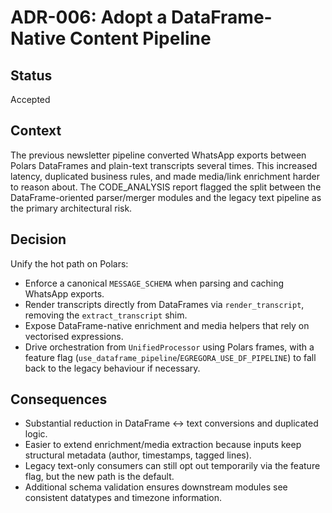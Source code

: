 # ADR-006: Adopt a DataFrame-Native Content Pipeline

## Status
Accepted

## Context
The previous newsletter pipeline converted WhatsApp exports between Polars DataFrames and plain-text transcripts several times. This increased latency, duplicated business rules, and made media/link enrichment harder to reason about. The CODE_ANALYSIS report flagged the split between the DataFrame-oriented parser/merger modules and the legacy text pipeline as the primary architectural risk.

## Decision
Unify the hot path on Polars:

- Enforce a canonical `MESSAGE_SCHEMA` when parsing and caching WhatsApp exports.
- Render transcripts directly from DataFrames via `render_transcript`, removing the `extract_transcript` shim.
- Expose DataFrame-native enrichment and media helpers that rely on vectorised expressions.
- Drive orchestration from `UnifiedProcessor` using Polars frames, with a feature flag (`use_dataframe_pipeline`/`EGREGORA_USE_DF_PIPELINE`) to fall back to the legacy behaviour if necessary.

## Consequences
- Substantial reduction in DataFrame ↔ text conversions and duplicated logic.
- Easier to extend enrichment/media extraction because inputs keep structural metadata (author, timestamps, tagged lines).
- Legacy text-only consumers can still opt out temporarily via the feature flag, but the new path is the default.
- Additional schema validation ensures downstream modules see consistent datatypes and timezone information.
